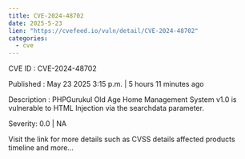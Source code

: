 ```yaml
---
title: CVE-2024-48702
date: 2025-5-23
lien: "https://cvefeed.io/vuln/detail/CVE-2024-48702"
categories:
  - cve
---
```


CVE ID : CVE-2024-48702

Published :  May 23
2025
3:15 p.m. | 5 hours
11 minutes ago

Description : PHPGurukul Old Age Home Management System v1.0 is vulnerable to HTML Injection via the searchdata parameter.

Severity: 0.0 | NA

Visit the link for more details
such as CVSS details
affected products
timeline
and more...
